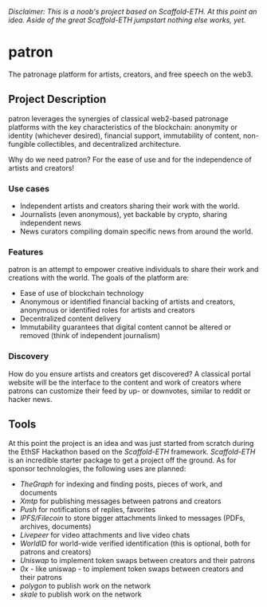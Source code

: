 *Disclaimer: This is a noob's project based on Scaffold-ETH. At this point an idea. Aside of the great Scaffold-ETH jumpstart nothing else works, yet.*

# patron

The patronage platform for artists, creators, and free speech on the web3.

## Project Description

patron leverages the synergies of classical web2-based patronage platforms with the key characteristics of the blockchain: anonymity or identity (whichever desired), financial support, immutability of content, non-fungible collectibles, and decentralized architecture.

Why do we need patron? For the ease of use and for the independence of artists and creators!

### Use cases

- Independent artists and creators sharing their work with the world.
- Journalists (even anonymous), yet backable by crypto, sharing independent news
- News curators compiling domain specific news from around the world.

### Features

patron is an attempt to empower creative individuals to share their work and creations with the world. The goals of the platform are:
* Ease of use of blockchain technology
* Anonymous or identified financial backing of artists and creators, anonymous or identified roles for artists and creators
* Decentralized content delivery
* Immutability guarantees that digital content cannot be altered or removed (think of independent journalism)

### Discovery

How do you ensure artists and creators get discovered? A classical portal website will be the interface to the content and work of creators where patrons can customize their feed by up- or downvotes, similar to reddit or hacker news.

## Tools

At this point the project is an idea and was just started from scratch during the EthSF Hackathon based on the *Scaffold-ETH* framework. *Scaffold-ETH* is an incredible starter package to get a project off the ground. As for sponsor technologies, the following uses are planned:

* *TheGraph* for indexing and finding posts, pieces of work, and documents
* *Xmtp* for publishing messages between patrons and creators
* *Push* for notifications of replies, favorites
* *IPFS/Filecoin* to store bigger attachments linked to messages (PDFs, archives, documents)
* *Livepeer* for video attachments and live video chats
* *WorldID* for world-wide verified identification (this is optional, both for patrons and creators)
* *Uniswap* to implement token swaps between creators and their patrons
* *0x* - like uniswap - to implement token swaps between creators and their patrons
* *polygon* to publish work on the network
* *skale* to publish work on the network
